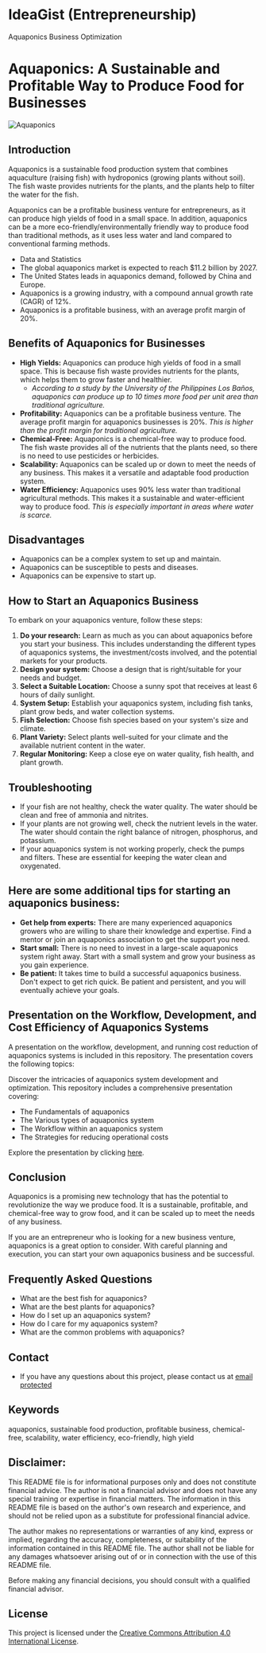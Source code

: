 # IdeaGist (Entrepreneurship)
Aquaponics Business Optimization

# Aquaponics: A Sustainable and Profitable Way to Produce Food for Businesses

![Aquaponics](https://assets.new.siemens.com/siemens/assets/api/uuid:7470b8a0-412b-4626-ad30-471c795ac8f5/width:1920/quality:high/7470b8a0-412b-4626-ad30-471c795ac8f5.webp)  <!-- Replace with an actual image link -->

## Introduction

Aquaponics is a sustainable food production system that combines aquaculture (raising fish) with hydroponics (growing plants without soil). The fish waste provides nutrients for the plants, and the plants help to filter the water for the fish.

Aquaponics can be a profitable business venture for entrepreneurs, as it can produce high yields of food in a small space. In addition, aquaponics can be a more eco-friendly/environmentally friendly way to produce food than traditional methods, as it uses less water and land compared to conventional farming methods.

- Data and Statistics
- The global aquaponics market is expected to reach $11.2 billion by 2027.
- The United States leads in aquaponics demand, followed by China and Europe.
- Aquaponics is a growing industry, with a compound annual growth rate (CAGR) of 12%.
- Aquaponics is a profitable business, with an average profit margin of 20%.

## Benefits of Aquaponics for Businesses
- **High Yields:** Aquaponics can produce high yields of food in a small space. This is because fish waste provides nutrients for the plants, which helps them to grow faster and healthier.
  - *According to a study by the University of the Philippines Los Baños, aquaponics can produce up to 10 times more food per unit area than traditional agriculture.*
- **Profitability:** Aquaponics can be a profitable business venture. The average profit margin for aquaponics businesses is 20%. *This is higher than the profit margin for traditional agriculture.*
- **Chemical-Free:** Aquaponics is a chemical-free way to produce food. The fish waste provides all of the nutrients that the plants need, so there is no need to use pesticides or herbicides. 
- **Scalability:** Aquaponics can be scaled up or down to meet the needs of any business. This makes it a versatile and adaptable food production system. 
- **Water Efficiency:** Aquaponics uses 90% less water than traditional agricultural methods. This makes it a sustainable and water-efficient way to produce food. *This is especially important in areas where water is scarce.*

## Disadvantages

- Aquaponics can be a complex system to set up and maintain.
- Aquaponics can be susceptible to pests and diseases.
- Aquaponics can be expensive to start up.

## How to Start an Aquaponics Business

To embark on your aquaponics venture, follow these steps:

1. **Do your research:** Learn as much as you can about aquaponics before you start your business. This includes understanding the different types of aquaponics systems, the investment/costs involved, and the potential markets for your products.
2. **Design your system:** Choose a design that is right/suitable for your needs and budget.
3. **Select a Suitable Location:** Choose a sunny spot that receives at least 6 hours of daily sunlight.
4. **System Setup:** Establish your aquaponics system, including fish tanks, plant grow beds, and water collection systems.
5. **Fish Selection:** Choose fish species based on your system's size and climate.
6. **Plant Variety:** Select plants well-suited for your climate and the available nutrient content in the water.
7. **Regular Monitoring:** Keep a close eye on water quality, fish health, and plant growth.

## Troubleshooting
- If your fish are not healthy, check the water quality. The water should be clean and free of ammonia and nitrites.
- If your plants are not growing well, check the nutrient levels in the water. The water should contain the right balance of nitrogen, phosphorus, and potassium.
- If your aquaponics system is not working properly, check the pumps and filters. These are essential for keeping the water clean and oxygenated.

## Here are some additional tips for starting an aquaponics business:

- **Get help from experts:** There are many experienced aquaponics growers who are willing to share their knowledge and expertise. Find a mentor or join an aquaponics association to get the support you need.
- **Start small:** There is no need to invest in a large-scale aquaponics system right away. Start with a small system and grow your business as you gain experience.
- **Be patient:** It takes time to build a successful aquaponics business. Don't expect to get rich quick. Be patient and persistent, and you will eventually achieve your goals.

## Presentation on the Workflow, Development, and Cost Efficiency of Aquaponics Systems

A presentation on the workflow, development, and running cost reduction of aquaponics systems is included in this repository. The presentation covers the following topics:

Discover the intricacies of aquaponics system development and optimization. This repository includes a comprehensive presentation covering:

- The Fundamentals of aquaponics
- The Various types of aquaponics system 
- The Workflow within an aquaponics system
- The Strategies for reducing operational costs
<!-- Challenges faced in aquaponics system development
- Real-world case study showcasing a successful aquaponics project -->

Explore the presentation by clicking [here](https://docs.google.com/presentation/d/1HeykdzfxNEmt0mqTOVdjxbk3378P-6cNToG0LgkIZnQ/edit?usp=sharing).

## Conclusion

Aquaponics is a promising new technology that has the potential to revolutionize the way we produce food. It is a sustainable, profitable, and chemical-free way to grow food, and it can be scaled up to meet the needs of any business.

If you are an entrepreneur who is looking for a new business venture, aquaponics is a great option to consider. With careful planning and execution, you can start your own aquaponics business and be successful.

## Frequently Asked Questions
- What are the best fish for aquaponics?
- What are the best plants for aquaponics?
- How do I set up an aquaponics system?
- How do I care for my aquaponics system?
- What are the common problems with aquaponics?

## Contact
- If you have any questions about this project, please contact us at [email protected](786m.abdullah@gmail.com)

## Keywords
aquaponics, sustainable food production, profitable business, chemical-free, scalability, water efficiency, eco-friendly, high yield

## Disclaimer:
This README file is for informational purposes only and does not constitute financial advice. The author is not a financial advisor and does not have any special training or expertise in financial matters. The information in this README file is based on the author's own research and experience, and should not be relied upon as a substitute for professional financial advice.

The author makes no representations or warranties of any kind, express or implied, regarding the accuracy, completeness, or suitability of the information contained in this README file. The author shall not be liable for any damages whatsoever arising out of or in connection with the use of this README file.

Before making any financial decisions, you should consult with a qualified financial advisor.

## License
This project is licensed under the [Creative Commons Attribution 4.0 International License](http://creativecommons.org/licenses/by/4.0/).
